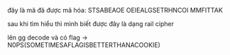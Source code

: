 đây là mã đã được mã hóa: STSABEAOE OEIEALGSETRHNCOI MMFITTAK

sau khi tìm hiểu thì mình biết được đây là dạng rail cipher

lên gg decode và có flag -> N0PS(SOMETIMESAFLAGISBETTERTHANACOOKIE)
